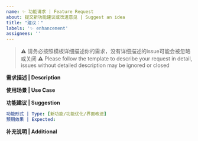 ```yaml
---
name: ✨ 功能请求 | Feature Request
about: 提交新功能建议或改进意见 | Suggest an idea
title: "建议："
labels: '✨ enhancement'
assignees: ''
---
```


> ⚠️ 请务必按照模板详细描述你的需求，没有详细描述的issue可能会被忽略或关闭
> ⚠️ Please follow the template to describe your request in detail, issues without detailed description may be ignored or closed

**需求描述 | Description**
<!-- 描述你希望添加的功能或改进建议 -->


**使用场景 | Use Case**
<!-- 描述这个功能会在什么场景下使用，解决什么问题 -->


**功能建议 | Suggestion**
<!-- 你期望这个功能是什么样的？可以描述一下具体实现方式 -->
```yaml
功能形式 | Type: [新功能/功能优化/界面改进]
预期效果 | Expected:
```

**补充说明 | Additional**
<!-- 其他补充说明或者参考示例 -->
